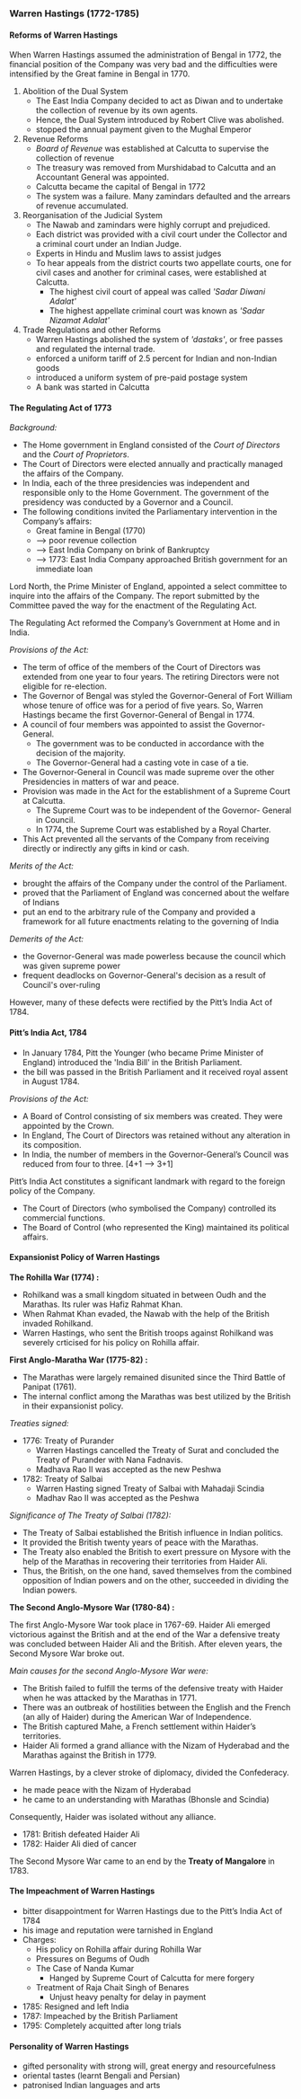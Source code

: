 
### Warren Hastings (1772-1785)

#### Reforms of Warren Hastings

When Warren Hastings assumed the administration of Bengal in 1772, the financial position of the Company was very bad and the difficulties were intensified by the Great famine in Bengal in 1770.

1. Abolition of the Dual System
    - The East India Company decided to act as Diwan and to undertake the collection of revenue by its own agents.
    - Hence, the Dual System introduced by Robert Clive was abolished.
    - stopped the annual payment given to the Mughal Emperor
2. Revenue Reforms
    - _Board of Revenue_ was established at Calcutta to supervise the collection of revenue
    - The treasury was removed from Murshidabad to Calcutta and an Accountant General was appointed.
    - Calcutta became the capital of Bengal in 1772
    - The system was a failure. Many zamindars defaulted and the arrears of revenue accumulated.
3. Reorganisation of the Judicial System
    - The Nawab and zamindars were highly corrupt and prejudiced.
    - Each district was provided with a civil court under the Collector and a criminal court under an Indian Judge.
    - Experts in Hindu and Muslim laws to assist judges
    - To hear appeals from the district courts two appellate courts, one for civil cases and another for criminal cases, were established at Calcutta.
        * The highest civil court of appeal was called _'Sadar Diwani Adalat'_
        * The highest appellate criminal court was known as _'Sadar Nizamat Adalat'_
4. Trade Regulations and other Reforms
    - Warren Hastings abolished the system of _'dastaks'_, or free passes and regulated the internal trade.
    - enforced a uniform tariff of 2.5 percent for Indian and non-Indian goods
    - introduced a uniform system of pre-paid postage system
    - A bank was started in Calcutta

#### The Regulating Act of 1773

_Background:_
* The Home government in England consisted of the _Court of Directors_ and the _Court of Proprietors_.
* The Court of Directors were elected annually and practically managed the affairs of the Company.
* In India, each of the three presidencies was independent and responsible only to the Home Government. The government of the presidency was conducted by a Governor and a Council.
* The following conditions invited the Parliamentary intervention in the Company’s affairs:
    - Great famine in Bengal (1770)
    - --> poor revenue collection
    - --> East India Company on brink of Bankruptcy
    - --> 1773: East India Company approached British government for an immediate loan

Lord North, the Prime Minister of England, appointed a select committee to inquire into the affairs of the Company. The report submitted by the Committee paved the way for the enactment of the Regulating Act.

The Regulating Act reformed the Company’s Government at Home and in India.

_Provisions of the Act:_  
* The term of office of the members of the Court of Directors was extended from one year to four years. The retiring Directors were not eligible for re-election.
* The Governor of Bengal was styled the Governor-General of Fort William whose tenure of office was for a period of five years. So, Warren Hastings became the first Governor-General of Bengal in 1774.
* A council of four members was appointed to assist the Governor-General.
    - The government was to be conducted in accordance with the decision of the majority.
    - The Governor-General had a casting vote in case of a tie.
* The Governor-General in Council was made supreme over the other Presidencies in matters of war and peace.
* Provision was made in the Act for the establishment of a Supreme Court at Calcutta.
    - The Supreme Court was to be independent of the Governor- General in Council.
    - In 1774, the Supreme Court was established by a Royal Charter.
* This Act prevented all the servants of the Company from receiving directly or indirectly any gifts in kind or cash.

_Merits of the Act:_
* brought the affairs of the Company under the control of the Parliament.
* proved that the Parliament of England was concerned about the welfare of Indians
* put an end to the arbitrary rule of the Company and provided a framework for all future enactments relating to the governing of India

_Demerits of the Act:_
* the Governor-General was made powerless because the council which was given supreme power
* frequent deadlocks on Governor-General's decision as a result of Council's over-ruling

However, many of these defects were rectified by the Pitt’s India Act of 1784.

#### Pitt’s India Act, 1784
* In January 1784, Pitt the Younger (who became Prime Minister of England) introduced the 'India Bill' in the British Parliament.
* the bill was passed in the British Parliament and it received royal assent in August 1784.

_Provisions of the Act:_
* A Board of Control consisting of six members was created. They were appointed by the Crown.
* In England, The Court of Directors was retained without any alteration in its composition.
* In India, the number of members in the Governor-General’s Council was reduced from four to three. [4+1 --> 3+1]

Pitt’s India Act constitutes a significant landmark with regard to the foreign policy of the Company.
* The Court of Directors (who symbolised the Company) controlled its commercial functions.
* The Board of Control (who represented the King) maintained its political affairs.

#### Expansionist Policy of Warren Hastings

__The Rohilla War (1774) :__
* Rohilkand was a small kingdom situated in between Oudh and the Marathas. Its ruler was Hafiz Rahmat Khan.
* When Rahmat Khan evaded, the Nawab with the help of the British invaded Rohilkand.
* Warren Hastings, who sent the British troops against Rohilkand was severely crticised for his policy on Rohilla affair.

__First Anglo-Maratha War (1775-82) :__
* The Marathas were largely remained disunited since the Third Battle of Panipat (1761).
* The internal conflict among the Marathas was best utilized by the British in their expansionist policy.

_Treaties signed:_
* 1776: Treaty of Purander
    - Warren Hastings cancelled the Treaty of Surat and concluded the Treaty of Purander with Nana Fadnavis.
    - Madhava Rao II was accepted as the new Peshwa
* 1782: Treaty of Salbai
    - Warren Hasting signed Treaty of Salbai with Mahadaji Scindia
    - Madhav Rao II was accepted as the Peshwa

_Significance of The Treaty of Salbai (1782):_
* The Treaty of Salbai established the British influence in Indian politics.
* It provided the British twenty years of peace with the Marathas.
* The Treaty also enabled the British to exert pressure on Mysore with the help of the Marathas in recovering their territories from Haider Ali.
* Thus, the British, on the one hand, saved themselves from the combined opposition of Indian powers and on the other, succeeded in dividing the Indian powers.

__The Second Anglo-Mysore War (1780-84) :__

The first Anglo-Mysore War took place in 1767-69. Haider Ali emerged victorious against the British and at the end of the War a defensive treaty was concluded between Haider Ali
and the British. After eleven years, the Second Mysore War broke out.

_Main causes for the second Anglo-Mysore War were:_
* The British failed to fulfill the terms of the defensive treaty with Haider when he was attacked by the Marathas in 1771.
* There was an outbreak of hostilities between the English and the French (an ally of Haider) during the American War of Independence.
* The British captured Mahe, a French settlement within Haider’s territories.
* Haider Ali formed a grand alliance with the Nizam of Hyderabad and the Marathas against the British in 1779.

Warren Hastings, by a clever stroke of diplomacy, divided the Confederacy.
* he made peace with the Nizam of Hyderabad
* he came to an understanding with Marathas (Bhonsle and Scindia)

Consequently, Haider was isolated without any alliance.
* 1781: British defeated Haider Ali
* 1782: Haider Ali died of cancer

The Second Mysore War came to an end by the __Treaty of Mangalore__ in 1783.

#### The Impeachment of Warren Hastings
* bitter disappointment for Warren Hastings due to the Pitt’s India Act of 1784
* his image and reputation were tarnished in England
* Charges:
    - His policy on Rohilla affair during Rohilla War
    - Pressures on Begums of Oudh
    - The Case of Nanda Kumar
        * Hanged by Supreme Court of Calcutta for mere forgery
    - Treatment of Raja Chait Singh of Benares
        * Unjust heavy penalty for delay in payment
* 1785: Resigned and left India
* 1787: Impeached by the British Parliament
* 1795: Completely acquitted after long trials

#### Personality of Warren Hastings
* gifted personality with strong will, great energy and resourcefulness
* oriental tastes (learnt Bengali and Persian)
* patronised Indian languages and arts
